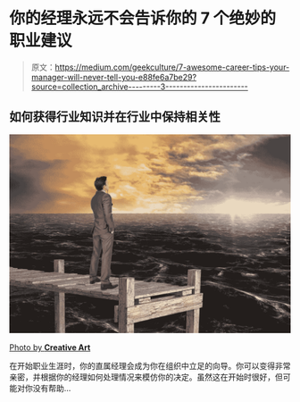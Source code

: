 # 你的经理永远不会告诉你的 7 个绝妙的职业建议

> 原文：<https://medium.com/geekculture/7-awesome-career-tips-your-manager-will-never-tell-you-e88fe6a7be29?source=collection_archive---------3----------------------->

## 如何获得行业知识并在行业中保持相关性

![](img/a3997e3ea51d129c9f7fdec6f62f9f0a.png)

[Photo by **Creative Art**](https://pikwizard.com/photos/thoughtful-businessman-standing-on-wooden-bridge-in-sea--c659f29251f0493d37d915f26d40e1b7-m.jpg)

在开始职业生涯时，你的直属经理会成为你在组织中立足的向导。你可以变得非常亲密，并根据你的经理如何处理情况来模仿你的决定。虽然这在开始时很好，但可能对你没有帮助…